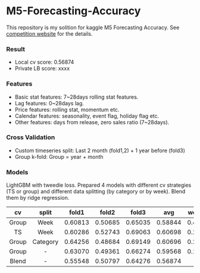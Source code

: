 # M5-Forecasting-Accuracy
This repository is my solition for kaggle M5 Forecasting Accuracy. See [competition website](https://www.kaggle.com/c/m5-forecasting-accuracy) for the details.

### Result
- Local cv score: 0.56874
- Private LB score: xxxx

### Features
- Basic stat features: 7~28days rolling stat features.
- Lag features: 0~28days lag.
- Price features: rolling stat, momentum etc.
- Calendar features: seasonality, event flag, holiday flag etc.
- Other features: days from release, zero sales ratio (7~28days).

### Cross Validation
- Custom timeseries split: Last 2 month (fold1,2) + 1 year before (fold3)
- Group k-fold: Group = year + month

### Models
LightGBM with tweedie loss. Prepared 4 models with different cv strategies (TS or group) and different data splitting (by category or by week).
Blend them by ridge regression.

|cv|split|fold1|fold2|fold3|avg|weight|
|:---:|:---:|:---:|:---:|:---:|:---:|:---:|
|Group|Week|0.60813|0.50685|0.65035|0.58844|0.4170|
|TS|Week|0.60286|0.52743|0.69063|0.60698|0.2658|
|Group|Category|0.64256|0.48684|0.69149|0.60696|0.2335|
|Group|-|0.63070|0.49361|0.66274|0.59568|0.1091|
|Blend|-|0.55548|0.50797|0.64276|0.56874|-|
